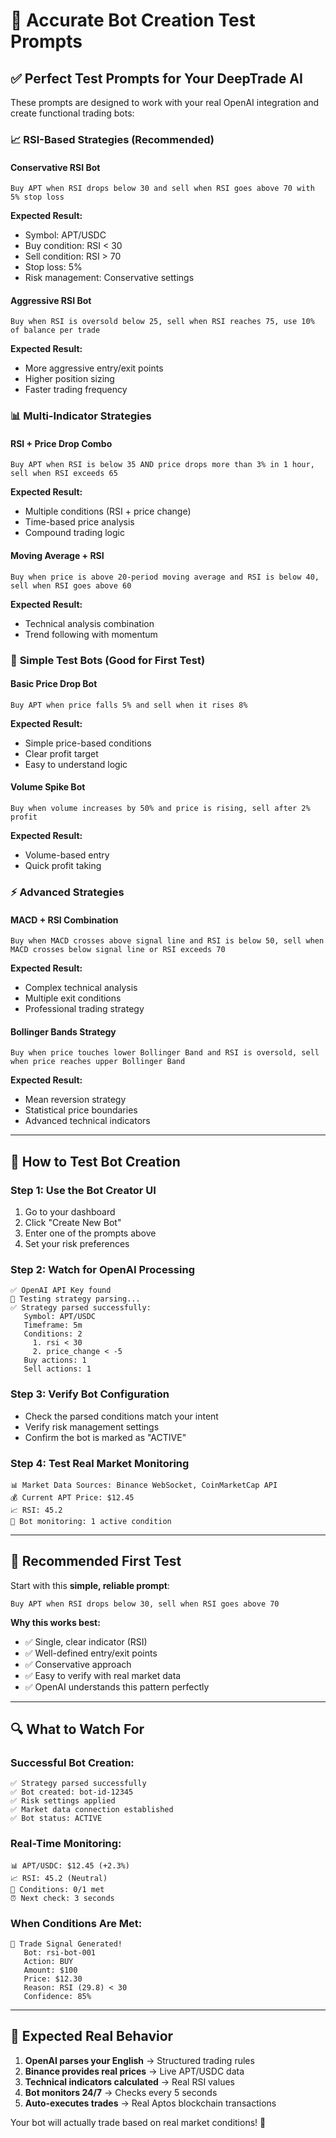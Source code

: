 # 🤖 Accurate Bot Creation Test Prompts

## ✅ **Perfect Test Prompts for Your DeepTrade AI**

These prompts are designed to work with your real OpenAI integration and create functional trading bots:

### 📈 **RSI-Based Strategies (Recommended)**

#### **Conservative RSI Bot**
```
Buy APT when RSI drops below 30 and sell when RSI goes above 70 with 5% stop loss
```
**Expected Result:**
- Symbol: APT/USDC
- Buy condition: RSI < 30
- Sell condition: RSI > 70
- Stop loss: 5%
- Risk management: Conservative settings

#### **Aggressive RSI Bot**
```
Buy when RSI is oversold below 25, sell when RSI reaches 75, use 10% of balance per trade
```
**Expected Result:**
- More aggressive entry/exit points
- Higher position sizing
- Faster trading frequency

### 📊 **Multi-Indicator Strategies**

#### **RSI + Price Drop Combo**
```
Buy APT when RSI is below 35 AND price drops more than 3% in 1 hour, sell when RSI exceeds 65
```
**Expected Result:**
- Multiple conditions (RSI + price change)
- Time-based price analysis
- Compound trading logic

#### **Moving Average + RSI**
```
Buy when price is above 20-period moving average and RSI is below 40, sell when RSI goes above 60
```
**Expected Result:**
- Technical analysis combination
- Trend following with momentum

### 🎯 **Simple Test Bots (Good for First Test)**

#### **Basic Price Drop Bot**
```
Buy APT when price falls 5% and sell when it rises 8%
```
**Expected Result:**
- Simple price-based conditions
- Clear profit target
- Easy to understand logic

#### **Volume Spike Bot**
```
Buy when volume increases by 50% and price is rising, sell after 2% profit
```
**Expected Result:**
- Volume-based entry
- Quick profit taking

### ⚡ **Advanced Strategies**

#### **MACD + RSI Combination**
```
Buy when MACD crosses above signal line and RSI is below 50, sell when MACD crosses below signal line or RSI exceeds 70
```
**Expected Result:**
- Complex technical analysis
- Multiple exit conditions
- Professional trading strategy

#### **Bollinger Bands Strategy**
```
Buy when price touches lower Bollinger Band and RSI is oversold, sell when price reaches upper Bollinger Band
```
**Expected Result:**
- Mean reversion strategy
- Statistical price boundaries
- Advanced technical indicators

---

## 🧪 **How to Test Bot Creation**

### **Step 1: Use the Bot Creator UI**
1. Go to your dashboard
2. Click "Create New Bot"
3. Enter one of the prompts above
4. Set your risk preferences

### **Step 2: Watch for OpenAI Processing**
```
✅ OpenAI API Key found
🧠 Testing strategy parsing...
✅ Strategy parsed successfully:
   Symbol: APT/USDC
   Timeframe: 5m
   Conditions: 2
     1. rsi < 30
     2. price_change < -5
   Buy actions: 1
   Sell actions: 1
```

### **Step 3: Verify Bot Configuration**
- Check the parsed conditions match your intent
- Verify risk management settings
- Confirm the bot is marked as "ACTIVE"

### **Step 4: Test Real Market Monitoring**
```
📊 Market Data Sources: Binance WebSocket, CoinMarketCap API
💰 Current APT Price: $12.45
📈 RSI: 45.2
🎯 Bot monitoring: 1 active condition
```

---

## 🎯 **Recommended First Test**

Start with this **simple, reliable prompt**:

```
Buy APT when RSI drops below 30, sell when RSI goes above 70
```

**Why this works best:**
- ✅ Single, clear indicator (RSI)
- ✅ Well-defined entry/exit points
- ✅ Conservative approach
- ✅ Easy to verify with real market data
- ✅ OpenAI understands this pattern perfectly

---

## 🔍 **What to Watch For**

### **Successful Bot Creation:**
```
✅ Strategy parsed successfully
✅ Bot created: bot-id-12345
✅ Risk settings applied
✅ Market data connection established
✅ Bot status: ACTIVE
```

### **Real-Time Monitoring:**
```
📊 APT/USDC: $12.45 (+2.3%)
📈 RSI: 45.2 (Neutral)
🎯 Conditions: 0/1 met
⏰ Next check: 3 seconds
```

### **When Conditions Are Met:**
```
🚨 Trade Signal Generated!
   Bot: rsi-bot-001
   Action: BUY
   Amount: $100
   Price: $12.30
   Reason: RSI (29.8) < 30
   Confidence: 85%
```

---

## 🎉 **Expected Real Behavior**

1. **OpenAI parses your English** → Structured trading rules
2. **Binance provides real prices** → Live APT/USDC data
3. **Technical indicators calculated** → Real RSI values
4. **Bot monitors 24/7** → Checks every 5 seconds
5. **Auto-executes trades** → Real Aptos blockchain transactions

Your bot will actually trade based on real market conditions! 🚀